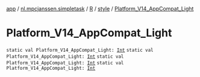 [app](../../../index.md) / [nl.mpcjanssen.simpletask](../../index.md) / [R](../index.md) / [style](index.md) / [Platform_V14_AppCompat_Light](.)

# Platform_V14_AppCompat_Light

`static val Platform_V14_AppCompat_Light: `[`Int`](https://kotlinlang.org/api/latest/jvm/stdlib/kotlin/-int/index.html)
`static val Platform_V14_AppCompat_Light: `[`Int`](https://kotlinlang.org/api/latest/jvm/stdlib/kotlin/-int/index.html)
`static val Platform_V14_AppCompat_Light: `[`Int`](https://kotlinlang.org/api/latest/jvm/stdlib/kotlin/-int/index.html)
`static val Platform_V14_AppCompat_Light: `[`Int`](https://kotlinlang.org/api/latest/jvm/stdlib/kotlin/-int/index.html)